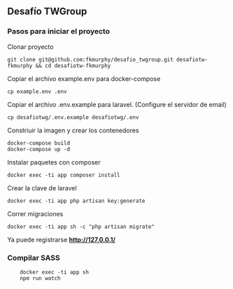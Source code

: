 ## Desafío TWGroup

### Pasos para iniciar el proyecto
Clonar proyecto
```
git clone git@github.com:fkmurphy/desafio_twgroup.git desafiotw-fkmurphy && cd desafiotw-fkmurphy
```

Copiar el archivo example.env para docker-compose
```
cp example.env .env
```

Copiar el archivo .env.example para laravel. (Configure el servidor de email)
```
cp desafiotwg/.env.example desafiotwg/.env
```
Constriuir la imagen y crear los contenedores
```
docker-compose build
docker-compose up -d
```

Instalar paquetes con composer 
```
docker exec -ti app composer install
```

Crear la clave de laravel
```
docker exec -ti app php artisan key:generate
```

Correr migraciones
```
docker exec -ti app sh -c "php artisan migrate"
```


Ya puede registrarse **http://127.0.0.1/**

### Compilar SASS
```
    docker exec -ti app sh
    npm run watch
```


